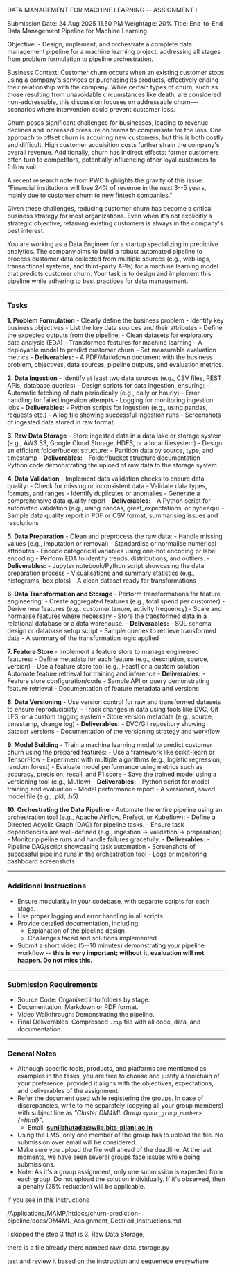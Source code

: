DATA MANAGEMENT FOR MACHINE LEARNING -- ASSIGNMENT I

Submission Date: 24 Aug 2025 11.50 PM Weightage: 20% Title: End-to-End
Data Management Pipeline for Machine Learning

Objective: - Design, implement, and orchestrate a complete data
management pipeline for a machine learning project, addressing all
stages from problem formulation to pipeline orchestration.

Business Context: Customer churn occurs when an existing customer stops
using a company's services or purchasing its products, effectively
ending their relationship with the company. While certain types of
churn, such as those resulting from unavoidable circumstances like
death, are considered non-addressable, this discussion focuses on
addressable churn---scenarios where intervention could prevent customer
loss.

Churn poses significant challenges for businesses, leading to revenue
declines and increased pressure on teams to compensate for the loss. One
approach to offset churn is acquiring new customers, but this is both
costly and difficult. High customer acquisition costs further strain the
company's overall revenue. Additionally, churn has indirect effects:
former customers often turn to competitors, potentially influencing
other loyal customers to follow suit.

A recent research note from PWC highlights the gravity of this issue:
"Financial institutions will lose 24% of revenue in the next 3--5 years,
mainly due to customer churn to new fintech companies."

Given these challenges, reducing customer churn has become a critical
business strategy for most organizations. Even when it's not explicitly
a strategic objective, retaining existing customers is always in the
company's best interest.

You are working as a Data Engineer for a startup specializing in
predictive analytics. The company aims to build a robust automated
pipeline to process customer data collected from multiple sources (e.g.,
web logs, transactional systems, and third-party APIs) for a machine
learning model that predicts customer churn. Your task is to design and
implement this pipeline while adhering to best practices for data
management.

------------------------------------------------------------------------

### Tasks

**1. Problem Formulation** - Clearly define the business problem -
Identify key business objectives - List the key data sources and their
attributes - Define the expected outputs from the pipeline: - Clean
datasets for exploratory data analysis (EDA) - Transformed features for
machine learning - A deployable model to predict customer churn - Set
measurable evaluation metrics - **Deliverables:** - A PDF/Markdown
document with the business problem, objectives, data sources, pipeline
outputs, and evaluation metrics.

**2. Data Ingestion** - Identify at least two data sources (e.g., CSV
files, REST APIs, database queries) - Design scripts for data ingestion,
ensuring: - Automatic fetching of data periodically (e.g., daily or
hourly) - Error handling for failed ingestion attempts - Logging for
monitoring ingestion jobs - **Deliverables:** - Python scripts for
ingestion (e.g., using pandas, requests etc.) - A log file showing
successful ingestion runs - Screenshots of ingested data stored in raw
format

**3. Raw Data Storage** - Store ingested data in a data lake or storage
system (e.g., AWS S3, Google Cloud Storage, HDFS, or a local
filesystem) - Design an efficient folder/bucket structure: - Partition
data by source, type, and timestamp - **Deliverables:** - Folder/bucket
structure documentation - Python code demonstrating the upload of raw
data to the storage system

**4. Data Validation** - Implement data validation checks to ensure data
quality: - Check for missing or inconsistent data - Validate data types,
formats, and ranges - Identify duplicates or anomalies - Generate a
comprehensive data quality report - **Deliverables:** - A Python script
for automated validation (e.g., using pandas, great_expectations, or
pydeequ) - Sample data quality report in PDF or CSV format, summarising
issues and resolutions

**5. Data Preparation** - Clean and preprocess the raw data: - Handle
missing values (e.g., imputation or removal) - Standardise or normalise
numerical attributes - Encode categorical variables using one-hot
encoding or label encoding - Perform EDA to identify trends,
distributions, and outliers. - **Deliverables:** - Jupyter
notebook/Python script showcasing the data preparation process -
Visualisations and summary statistics (e.g., histograms, box plots) - A
clean dataset ready for transformations

**6. Data Transformation and Storage** - Perform transformations for
feature engineering: - Create aggregated features (e.g., total spend per
customer) - Derive new features (e.g., customer tenure, activity
frequency) - Scale and normalise features where necessary - Store the
transformed data in a relational database or a data warehouse. -
**Deliverables:** - SQL schema design or database setup script - Sample
queries to retrieve transformed data - A summary of the transformation
logic applied

**7. Feature Store** - Implement a feature store to manage engineered
features: - Define metadata for each feature (e.g., description, source,
version) - Use a feature store tool (e.g., Feast) or a custom solution -
Automate feature retrieval for training and inference -
**Deliverables:** - Feature store configuration/code - Sample API or
query demonstrating feature retrieval - Documentation of feature
metadata and versions

**8. Data Versioning** - Use version control for raw and transformed
datasets to ensure reproducibility: - Track changes in data using tools
like DVC, Git LFS, or a custom tagging system - Store version metadata
(e.g., source, timestamp, change log) - **Deliverables:** - DVC/Git
repository showing dataset versions - Documentation of the versioning
strategy and workflow

**9. Model Building** - Train a machine learning model to predict
customer churn using the prepared features: - Use a framework like
scikit-learn or TensorFlow - Experiment with multiple algorithms (e.g.,
logistic regression, random forest) - Evaluate model performance using
metrics such as accuracy, precision, recall, and F1 score - Save the
trained model using a versioning tool (e.g., MLflow) -
**Deliverables:** - Python script for model training and evaluation -
Model performance report - A versioned, saved model file (e.g., .pkl,
.h5)

**10. Orchestrating the Data Pipeline** - Automate the entire pipeline
using an orchestration tool (e.g., Apache Airflow, Prefect, or
Kubeflow): - Define a Directed Acyclic Graph (DAG) for pipeline tasks. -
Ensure task dependencies are well-defined (e.g., ingestion → validation
→ preparation). - Monitor pipeline runs and handle failures
gracefully. - **Deliverables:** - Pipeline DAG/script showcasing task
automation - Screenshots of successful pipeline runs in the
orchestration tool - Logs or monitoring dashboard screenshots

------------------------------------------------------------------------

### Additional Instructions

-   Ensure modularity in your codebase, with separate scripts for each
    stage.
-   Use proper logging and error handling in all scripts.
-   Provide detailed documentation, including:
    -   Explanation of the pipeline design.
    -   Challenges faced and solutions implemented.
-   Submit a short video (5--10 minutes) demonstrating your pipeline
    workflow -- **this is very important; without it, evaluation will
    not happen. Do not miss this.**

------------------------------------------------------------------------

### Submission Requirements

-   Source Code: Organised into folders by stage.
-   Documentation: Markdown or PDF format.
-   Video Walkthrough: Demonstrating the pipeline.
-   Final Deliverables: Compressed `.zip` file with all code, data, and
    documentation.

------------------------------------------------------------------------

### General Notes

-   Although specific tools, products, and platforms are mentioned as
    examples in the tasks, you are free to choose and justify a
    toolchain of your preference, provided it aligns with the
    objectives, expectations, and deliverables of the assignment.
-   Refer the document used while registering the groups. In case of
    discrepancies, write to me separately (copying all your group
    members) with subject line as *"Cluster DM4ML Group
    `<your_group_number>`{=html}"*.
    -   Email: **sunilbhutada@wilp.bits-pilani.ac.in**
-   Using the LMS, only one member of the group has to upload the file.
    No submission over email will be considered.
-   Make sure you upload the file well ahead of the deadline. At the
    last moments, we have seen several groups face issues while doing
    submissions.
-   Note: As it's a group assignment, only one submission is expected
    from each group. Do not upload the solution individually. If it's
    observed, then a penalty (25% reduction) will be applicable.


If you see in this instructions



/Applications/MAMP/htdocs/churn-prediction-pipeline/docs/DM4ML_Assignment_Detailed_Instructions.md



I skipped the step 3 that is 3. Raw Data Storage,



there is a file already there nameed raw_data_storage.py



test and review it based on the instruction and sequenece everywhere